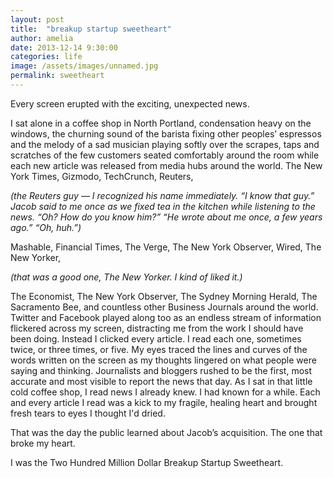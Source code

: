 ```yaml
---
layout: post
title:  "breakup startup sweetheart"
author: amelia
date: 2013-12-14 9:30:00
categories: life
image: /assets/images/unnamed.jpg
permalink: sweetheart
---
```



Every screen erupted with the exciting, unexpected news. 

I sat alone in a coffee shop in North Portland, condensation heavy on the windows, the churning sound of the barista fixing other peoples’ espressos and the melody of a sad musician playing softly over the scrapes, taps and scratches of the few customers seated comfortably around the room while each new article was released from media hubs around the world. The New York Times, Gizmodo, TechCrunch, Reuters, 

*(the Reuters guy — I recognized his name immediately. “I know that guy.” Jacob said to me once as we fixed tea in the kitchen while listening to the news. “Oh? How do you know him?” “He wrote about me once, a few years ago.” “Oh, huh.”)*

Mashable, Financial Times, The Verge, The New York Observer, Wired, The New Yorker,

*(that was a good one, The New Yorker. I kind of liked it.)*

The Economist, The New York Observer, The Sydney Morning Herald, The Sacramento Bee, and countless other Business Journals around the world. Twitter and Facebook played along too as an endless stream of information flickered across my screen, distracting me from the work I should have been doing. Instead I clicked every article. I read each one, sometimes twice, or three times, or five. My eyes traced the lines and curves of the words written on the screen as my thoughts lingered on what people were saying and thinking. Journalists and bloggers rushed to be the first, most accurate and most visible to report the news that day. As I sat in that little cold coffee shop, I read news I already knew. I had known for a while. Each and every article I read was a kick to my fragile, healing heart and brought fresh tears to eyes I thought I'd dried.

That was the day the public learned about Jacob’s acquisition. The one that broke my heart.

I was the Two Hundred Million Dollar Breakup Startup Sweetheart.

